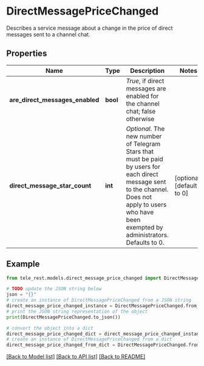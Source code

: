 # DirectMessagePriceChanged

Describes a service message about a change in the price of direct messages sent to a channel chat.

## Properties

Name | Type | Description | Notes
------------ | ------------- | ------------- | -------------
**are_direct_messages_enabled** | **bool** | *True*, if direct messages are enabled for the channel chat; false otherwise | 
**direct_message_star_count** | **int** | *Optional*. The new number of Telegram Stars that must be paid by users for each direct message sent to the channel. Does not apply to users who have been exempted by administrators. Defaults to 0. | [optional] [default to 0]

## Example

```python
from tele_rest.models.direct_message_price_changed import DirectMessagePriceChanged

# TODO update the JSON string below
json = "{}"
# create an instance of DirectMessagePriceChanged from a JSON string
direct_message_price_changed_instance = DirectMessagePriceChanged.from_json(json)
# print the JSON string representation of the object
print(DirectMessagePriceChanged.to_json())

# convert the object into a dict
direct_message_price_changed_dict = direct_message_price_changed_instance.to_dict()
# create an instance of DirectMessagePriceChanged from a dict
direct_message_price_changed_from_dict = DirectMessagePriceChanged.from_dict(direct_message_price_changed_dict)
```
[[Back to Model list]](../README.md#documentation-for-models) [[Back to API list]](../README.md#documentation-for-api-endpoints) [[Back to README]](../README.md)


